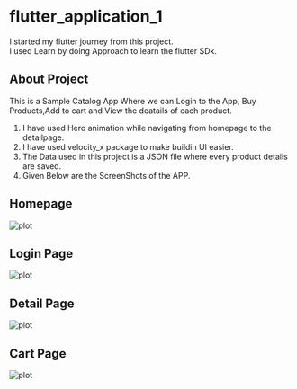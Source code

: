 # flutter_application_1
I started my flutter journey from this project.<br />
I used Learn by doing Approach to learn the flutter SDk.
## About Project
This is a Sample Catalog App Where we can Login to the App, Buy Products,Add to cart and View the deatails of each product.
1. I have used Hero animation while navigating from homepage to the detailpage.
2. I have used velocity_x package to make buildin UI easier.
3. The Data used in this project is a JSON file where every product details are saved.
4. Given Below are the ScreenShots of the APP.
## Homepage
![plot](https://github.com/dawarepramod4/30daysOfFlutter/blob/day5/assets/Screens/Homepage.png)
## Login Page
![plot](https://github.com/dawarepramod4/30daysOfFlutter/blob/day5/assets/Screens/Login.png)
## Detail Page
![plot](https://github.com/dawarepramod4/30daysOfFlutter/blob/day5/assets/Screens/detailpage.png)
## Cart Page
![plot](https://github.com/dawarepramod4/30daysOfFlutter/blob/day5/assets/Screens/cart.png)


